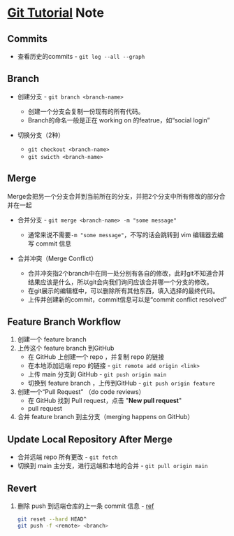 # [Git Tutorial](https://www.youtube.com/watch?v=Q1kHG842HoI) Note

## Commits

- 查看历史的commits - `git log --all --graph`


## Branch

- 创建分支 - `git branch <branch-name>`
    - 创建一个分支会复制一份现有的所有代码。
    - Branch的命名一般是正在 working on 的featrue，如“social login”

- 切换分支（2种）
    - `git checkout <branch-name>`
    - `git swicth <branch-name>`

## Merge
Merge会把另一个分支合并到当前所在的分支，并把2个分支中所有修改的部分合并在一起

- 合并分支 - `git merge <branch-name> -m "some message"`
    - 通常来说不需要`-m "some message"`，不写的话会跳转到 vim 编辑器去编写 commit 信息

- 合并冲突（Merge Conflict）
    - 合并冲突指2个branch中在同一处分别有各自的修改，此时git不知道合并结果应该是什么，所以git会向我们询问应该合并哪一个分支的修改。
    - 在git展示的编辑框中，可以删除所有其他东西，填入选择的最终代码。
    - 上传并创建新的commit，commit信息可以是“commit conflict resolved”

## Feature Branch Workflow

1. 创建一个 feature branch
2. 上传这个 feature branch 到GitHub
    - 在 GitHub 上创建一个 repo ，并复制 repo 的链接
    - 在本地添加远端 repo 的链接 - `git remote add origin <link>`
    - 上传 main 分支到 GitHub - `git push origin main`
    - 切换到 feature branch ，上传到GitHub - `git push origin feature`
3. 创建一个“Pull Request” （do code reviews）
    - 在 GitHub 找到 Pull request，点击 "**New pull request**"
    - pull request
4. 合并 feature branch 到主分支（merging happens on GitHub）

## Update Local Repository After Merge

- 合并远端 repo 所有更改 - `git fetch`
- 切换到 main 主分支，进行远端和本地的合并 - `git pull origin main`

## Revert

1. 删除 push 到远端仓库的上一条 commit 信息 - [ref](https://stackoverflow.com/questions/6459080/how-can-i-undo-a-git-commit-locally-and-on-a-remote-after-git-push)
    ```sh
    git reset --hard HEAD^
    git push -f <remote> <branch>
    ```
